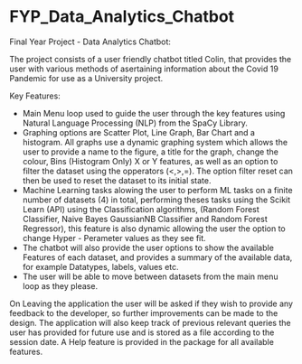 # FYP_Data_Analytics_Chatbot
Final Year Project - Data Analytics Chatbot:

The project consists of a user friendly chatbot titled Colin, that provides the user with various methods of asertaining information about the 
Covid 19 Pandemic for use as a University project.

Key Features:
- Main Menu loop used to guide the user through the key features using Natural Language Processing (NLP) from the SpaCy Library.
- Graphing options are Scatter Plot, Line Graph, Bar Chart and a histogram. All graphs use a dynamic graphing system which allows the user
  to provide a name to the figure, a title for the graph, change the colour, Bins (Histogram Only) X or Y features, as well as an option to filter   the dataset using the opperators (<,>,=). The option filter reset can then be used to reset the dataset to its initial state. 
- Machine Learning tasks alowing the user to perform ML tasks on a finite number of datasets (4) in total, performing theses tasks using the
  Scikit Learn (API) using the Classification algorithms,
  (Random Forest Classifier, Naive Bayes GaussianNB Classifier and Random Forest Regressor), this feature is also dynamic allowing the user the     option to change Hyper - Perameter values as they see fit.
- The chatbot will also provide the user options to show the available Features of each dataset, and provides a summary of the available data,
  for example Datatypes, labels, values etc.
- The user will be able to move between datasets from the main menu loop as they please.

On Leaving the application the user will be asked if they wish to provide any feedback to the developer, 
so further improvements can be made to the design.
The application will also keep track of previous relevant queries the user has provided for future use and is stored as a file according to the session date. A Help feature is provided in the package for all available features.


